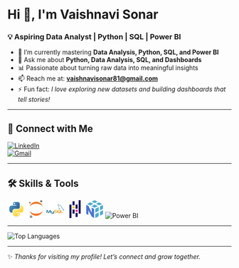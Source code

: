 # Hi 👋, I'm Vaishnavi Sonar  
### 💡 Aspiring Data Analyst | Python | SQL | Power BI  

- 🌱 I’m currently mastering **Data Analysis, Python, SQL, and Power BI**  
- 💬 Ask me about **Python, Data Analysis, SQL, and Dashboards**  
- 📊 Passionate about turning raw data into meaningful insights  
- 📫 Reach me at: **vaishnavisonar81@gmail.com**  
- ⚡ Fun fact: *I love exploring new datasets and building dashboards that tell stories!*  

---

## 🔗 Connect with Me  
[![LinkedIn](https://img.shields.io/badge/LinkedIn-blue?logo=linkedin&logoColor=white)](https://www.linkedin.com/in/vaishnavi-sonar-/)  
[![Gmail](https://img.shields.io/badge/Gmail-red?logo=gmail&logoColor=white)](mailto:vaishnavisonar81@gmail.com)  

---

## 🛠️ Skills & Tools  
<p>
  <img src="https://raw.githubusercontent.com/devicons/devicon/master/icons/python/python-original.svg" alt="Python" width="40" height="40"/>
  <img src="https://raw.githubusercontent.com/devicons/devicon/master/icons/jupyter/jupyter-original.svg" alt="Jupyter" width="40" height="40"/>
  <img src="https://raw.githubusercontent.com/devicons/devicon/master/icons/mysql/mysql-original-wordmark.svg" alt="MySQL" width="40" height="40"/>
  <img src="https://raw.githubusercontent.com/devicons/devicon/master/icons/pandas/pandas-original.svg" alt="Pandas" width="40" height="40"/>
  <img src="https://raw.githubusercontent.com/devicons/devicon/master/icons/numpy/numpy-original.svg" alt="NumPy" width="40" height="40"/>
  <img src="https://img.icons8.com/color/48/power-bi.png" alt="Power BI" width="40" height="40"/>

</p>  

---

![Top Languages](https://github-readme-stats.vercel.app/api/top-langs/?username=vaishnavisonar14&layout=compact&theme=radical)  

---


✨ *Thanks for visiting my profile! Let’s connect and grow together.*  

